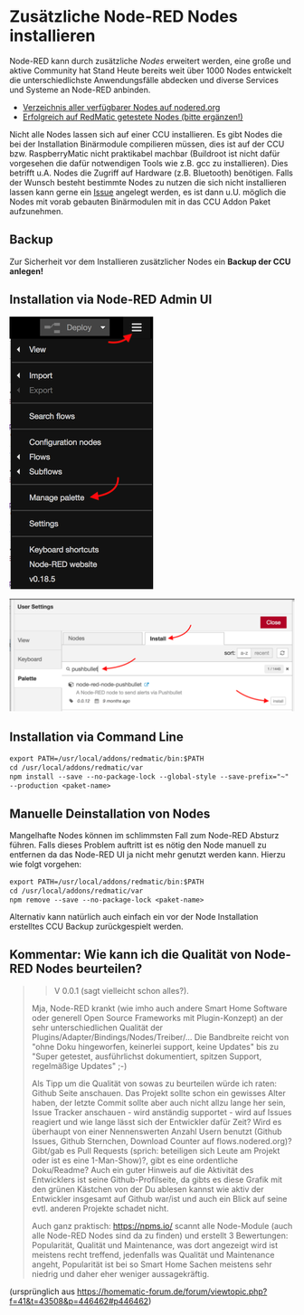 # Zusätzliche Node-RED Nodes installieren

Node-RED kann durch zusätzliche _Nodes_ erweitert werden, eine große und aktive Community hat Stand Heute bereits weit über 1000 Nodes entwickelt die unterschiedlichste Anwendungsfälle abdecken und diverse Services und Systeme an Node-RED anbinden.

* [Verzeichnis aller verfügbarer Nodes auf nodered.org](https://flows.nodered.org/?type=node&num_pages=1)
* [Erfolgreich auf RedMatic getestete Nodes (bitte ergänzen!)](Erfolgreich-getestete-Nodes)

Nicht alle Nodes lassen sich auf einer CCU installieren. Es gibt Nodes die bei der Installation Binärmodule compilieren 
müssen, dies ist auf der CCU bzw. RaspberryMatic nicht praktikabel machbar (Buildroot ist nicht dafür vorgesehen die 
dafür notwendigen Tools wie z.B. gcc zu installieren). Dies betrifft u.A. Nodes die Zugriff auf Hardware (z.B. 
Bluetooth) benötigen. Falls der Wunsch besteht bestimmte Nodes zu nutzen die sich nicht installieren lassen kann gerne 
ein [Issue](https://github.com/hobbyquaker/ccu-addon-node-red/issues) angelegt werden, es ist dann u.U. möglich die 
Nodes mit vorab gebauten Binärmodulen mit in das CCU Addon Paket aufzunehmen.


## Backup

Zur Sicherheit vor dem Installieren zusätzlicher Nodes ein **Backup der CCU anlegen!**

## Installation via Node-RED Admin UI

![](images/node-install-1.png)

![](images/node-install-2.png)


## Installation via Command Line

```
export PATH=/usr/local/addons/redmatic/bin:$PATH
cd /usr/local/addons/redmatic/var
npm install --save --no-package-lock --global-style --save-prefix="~" --production <paket-name>
```

## Manuelle Deinstallation von Nodes


Mangelhafte Nodes können im schlimmsten Fall zum Node-RED Absturz führen. Falls dieses Problem auftritt ist es nötig den Node manuell zu entfernen da das Node-RED UI ja nicht mehr genutzt werden kann. Hierzu wie folgt vorgehen:
```
export PATH=/usr/local/addons/redmatic/bin:$PATH
cd /usr/local/addons/redmatic/var
npm remove --save --no-package-lock <paket-name>
```
Alternativ kann natürlich auch einfach ein vor der Node Installation erstelltes CCU Backup zurückgespielt werden.

## Kommentar: Wie kann ich die Qualität von Node-RED Nodes beurteilen?

> > V 0.0.1 (sagt vielleicht schon alles?).
>
> Mja, Node-RED krankt (wie imho auch andere Smart Home Software oder generell Open Source Frameworks mit Plugin-Konzept) an der sehr unterschiedlichen Qualität der Plugins/Adapter/Bindings/Nodes/Treiber/... Die Bandbreite reicht von "ohne Doku hingeworfen, keinerlei support, keine Updates" bis zu "Super getestet, ausführlichst dokumentiert, spitzen Support, regelmäßige Updates" ;-)
>
> Als Tipp um die Qualität von sowas zu beurteilen würde ich raten: Github Seite anschauen. Das Projekt sollte schon ein gewisses Alter haben, der letzte Commit sollte aber auch nicht allzu lange her sein, Issue Tracker anschauen - wird anständig supportet - wird auf Issues reagiert und wie lange lässt sich der Entwickler dafür Zeit? Wird es überhaupt von einer Nennenswerten Anzahl Usern benutzt (Github Issues, Github Sternchen, Download Counter auf flows.nodered.org)? Gibt/gab es Pull Requests (sprich: beteiligen sich Leute am Projekt oder ist es eine 1-Man-Show)?, gibt es eine ordentliche Doku/Readme? Auch ein guter Hinweis auf die Aktivität des Entwicklers ist seine Github-Profilseite, da gibts es diese Grafik mit den grünen Kästchen von der Du ablesen kannst wie aktiv der Entwickler insgesamt auf Github war/ist und auch ein Blick auf seine evtl. anderen Projekte schadet nicht.
>
> Auch ganz praktisch: https://npms.io/ scannt alle Node-Module (auch alle Node-RED Nodes sind da zu finden) und erstellt 3 Bewertungen: Popularität, Qualität und Maintenance, was dort angezeigt wird ist meistens recht treffend, jedenfalls was Qualität und Maintenance angeht, Popularität ist bei so Smart Home Sachen meistens sehr niedrig und daher eher weniger aussagekräftig.

(ursprünglich aus https://homematic-forum.de/forum/viewtopic.php?f=41&t=43508&p=446462#p446462)
